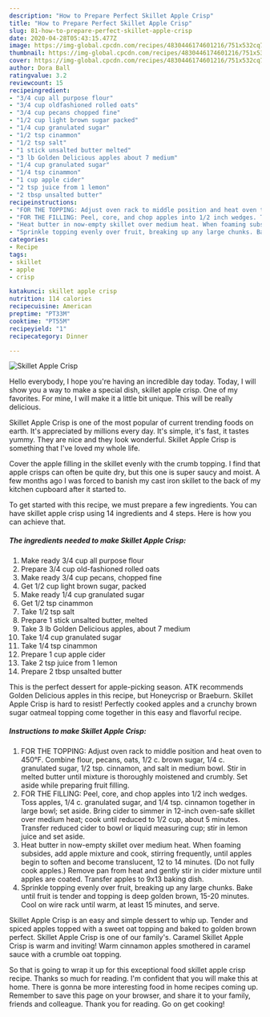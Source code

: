 ```yaml
---
description: "How to Prepare Perfect Skillet Apple Crisp"
title: "How to Prepare Perfect Skillet Apple Crisp"
slug: 81-how-to-prepare-perfect-skillet-apple-crisp
date: 2020-04-28T05:43:15.477Z
image: https://img-global.cpcdn.com/recipes/4830446174601216/751x532cq70/skillet-apple-crisp-recipe-main-photo.jpg
thumbnail: https://img-global.cpcdn.com/recipes/4830446174601216/751x532cq70/skillet-apple-crisp-recipe-main-photo.jpg
cover: https://img-global.cpcdn.com/recipes/4830446174601216/751x532cq70/skillet-apple-crisp-recipe-main-photo.jpg
author: Dora Ball
ratingvalue: 3.2
reviewcount: 15
recipeingredient:
- "3/4 cup all purpose flour"
- "3/4 cup oldfashioned rolled oats"
- "3/4 cup pecans chopped fine"
- "1/2 cup light brown sugar packed"
- "1/4 cup granulated sugar"
- "1/2 tsp cinammon"
- "1/2 tsp salt"
- "1 stick unsalted butter melted"
- "3 lb Golden Delicious apples about 7 medium"
- "1/4 cup granulated sugar"
- "1/4 tsp cinammon"
- "1 cup apple cider"
- "2 tsp juice from 1 lemon"
- "2 tbsp unsalted butter"
recipeinstructions:
- "FOR THE TOPPING: Adjust oven rack to middle position and heat oven to 450°F. Combine flour, pecans, oats, 1/2 c. brown sugar, 1/4 c. granulated sugar, 1/2 tsp. cinnamon, and salt in medium bowl. Stir in melted butter until mixture is thoroughly moistened and crumbly. Set aside while preparing fruit filling."
- "FOR THE FILLING: Peel, core, and chop apples into 1/2 inch wedges. Toss apples, 1/4 c. granulated sugar, and 1/4 tsp. cinnamon together in large bowl; set aside. Bring cider to simmer in 12-inch oven-safe skillet over medium heat; cook until reduced to 1/2 cup, about 5 minutes. Transfer reduced cider to bowl or liquid measuring cup; stir in lemon juice and set aside."
- "Heat butter in now-empty skillet over medium heat. When foaming subsides, add apple mixture and cook, stirring frequently, until apples begin to soften and become translucent, 12 to 14 minutes. (Do not fully cook apples.) Remove pan from heat and gently stir in cider mixture until apples are coated. Transfer apples to 9x13 baking dish."
- "Sprinkle topping evenly over fruit, breaking up any large chunks. Bake until fruit is tender and topping is deep golden brown, 15-20 minutes. Cool on wire rack until warm, at least 15 minutes, and serve."
categories:
- Recipe
tags:
- skillet
- apple
- crisp

katakunci: skillet apple crisp 
nutrition: 114 calories
recipecuisine: American
preptime: "PT33M"
cooktime: "PT55M"
recipeyield: "1"
recipecategory: Dinner

---
```



![Skillet Apple Crisp](https://img-global.cpcdn.com/recipes/4830446174601216/751x532cq70/skillet-apple-crisp-recipe-main-photo.jpg)

Hello everybody, I hope you're having an incredible day today. Today, I will show you a way to make a special dish, skillet apple crisp. One of my favorites. For mine, I will make it a little bit unique. This will be really delicious.

Skillet Apple Crisp is one of the most popular of current trending foods on earth. It's appreciated by millions every day. It's simple, it's fast, it tastes yummy. They are nice and they look wonderful. Skillet Apple Crisp is something that I've loved my whole life.

Cover the apple filling in the skillet evenly with the crumb topping. I find that apple crisps can often be quite dry, but this one is super saucy and moist. A few months ago I was forced to banish my cast iron skillet to the back of my kitchen cupboard after it started to.


To get started with this recipe, we must prepare a few ingredients. You can have skillet apple crisp using 14 ingredients and 4 steps. Here is how you can achieve that.

##### The ingredients needed to make Skillet Apple Crisp:

1. Make ready 3/4 cup all purpose flour
1. Prepare 3/4 cup old-fashioned rolled oats
1. Make ready 3/4 cup pecans, chopped fine
1. Get 1/2 cup light brown sugar, packed
1. Make ready 1/4 cup granulated sugar
1. Get 1/2 tsp cinammon
1. Take 1/2 tsp salt
1. Prepare 1 stick unsalted butter, melted
1. Take 3 lb Golden Delicious apples, about 7 medium
1. Take 1/4 cup granulated sugar
1. Take 1/4 tsp cinammon
1. Prepare 1 cup apple cider
1. Take 2 tsp juice from 1 lemon
1. Prepare 2 tbsp unsalted butter


This is the perfect dessert for apple-picking season. ATK recommends Golden Delicious apples in this recipe, but Honeycrisp or Braeburn. Skillet Apple Crisp is hard to resist! Perfectly cooked apples and a crunchy brown sugar oatmeal topping come together in this easy and flavorful recipe. 

##### Instructions to make Skillet Apple Crisp:

1. FOR THE TOPPING: Adjust oven rack to middle position and heat oven to 450°F. Combine flour, pecans, oats, 1/2 c. brown sugar, 1/4 c. granulated sugar, 1/2 tsp. cinnamon, and salt in medium bowl. Stir in melted butter until mixture is thoroughly moistened and crumbly. Set aside while preparing fruit filling.
1. FOR THE FILLING: Peel, core, and chop apples into 1/2 inch wedges. Toss apples, 1/4 c. granulated sugar, and 1/4 tsp. cinnamon together in large bowl; set aside. Bring cider to simmer in 12-inch oven-safe skillet over medium heat; cook until reduced to 1/2 cup, about 5 minutes. Transfer reduced cider to bowl or liquid measuring cup; stir in lemon juice and set aside.
1. Heat butter in now-empty skillet over medium heat. When foaming subsides, add apple mixture and cook, stirring frequently, until apples begin to soften and become translucent, 12 to 14 minutes. (Do not fully cook apples.) Remove pan from heat and gently stir in cider mixture until apples are coated. Transfer apples to 9x13 baking dish.
1. Sprinkle topping evenly over fruit, breaking up any large chunks. Bake until fruit is tender and topping is deep golden brown, 15-20 minutes. Cool on wire rack until warm, at least 15 minutes, and serve.


Skillet Apple Crisp is an easy and simple dessert to whip up. Tender and spiced apples topped with a sweet oat topping and baked to golden brown perfect. Skillet Apple Crisp is one of our family&#39;s. Caramel Skillet Apple Crisp is warm and inviting! Warm cinnamon apples smothered in caramel sauce with a crumble oat topping. 

So that is going to wrap it up for this exceptional food skillet apple crisp recipe. Thanks so much for reading. I'm confident that you will make this at home. There is gonna be more interesting food in home recipes coming up. Remember to save this page on your browser, and share it to your family, friends and colleague. Thank you for reading. Go on get cooking!
